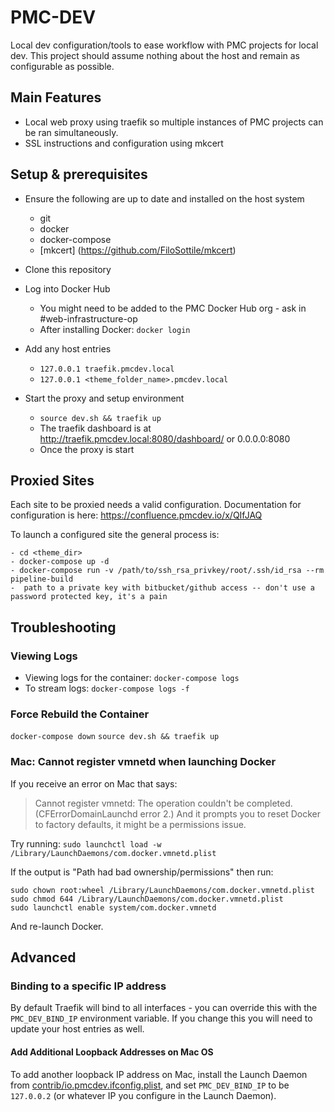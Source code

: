 # PMC-DEV
Local dev configuration/tools to ease workflow with PMC projects for local dev. This project should assume nothing about the host and remain as configurable as possible.

## Main Features
- Local web proxy using traefik so multiple instances of PMC projects can be ran simultaneously.
- SSL instructions and configuration using mkcert

## Setup & prerequisites
- Ensure the following are up to date and installed on the host system
	- git
	- docker
	- docker-compose
	- [mkcert] (https://github.com/FiloSottile/mkcert)
- Clone this repository
- Log into Docker Hub
	- You might need to be added to the PMC Docker Hub org - ask in #web-infrastructure-op
	- After installing Docker: `docker login`
- Add any host entries
	- `127.0.0.1 traefik.pmcdev.local`
	- `127.0.0.1 <theme_folder_name>.pmcdev.local`

- Start the proxy and setup environment
	- `source dev.sh && traefik up`
	- The traefik dashboard is at http://traefik.pmcdev.local:8080/dashboard/ or 0.0.0.0:8080
	- Once the proxy is start

##  Proxied Sites
Each site to be proxied needs a valid configuration. Documentation for configuration is here: https://confluence.pmcdev.io/x/QIfJAQ

To launch a configured site the general process is:

	- cd <theme_dir>
	- docker-compose up -d
	- docker-compose run -v /path/to/ssh_rsa_privkey/root/.ssh/id_rsa --rm pipeline-build
	-  path to a private key with bitbucket/github access -- don't use a password protected key, it's a pain

## Troubleshooting

### Viewing Logs
- Viewing logs for the container: `docker-compose logs`
- To stream logs: `docker-compose logs -f`

### Force Rebuild the Container
`docker-compose down`
`source dev.sh && traefik up`

### Mac: Cannot register vmnetd when launching Docker
If you receive an error on Mac that says:
> Cannot register vmnetd: The operation couldn't be completed. (CFErrorDomainLaunchd error 2.)
And it prompts you to reset Docker to factory defaults, it might be a permissions issue.

Try running: `sudo launchctl load -w /Library/LaunchDaemons/com.docker.vmnetd.plist`

If the output is "Path had bad ownership/permissions" then run:

	sudo chown root:wheel /Library/LaunchDaemons/com.docker.vmnetd.plist
	sudo chmod 644 /Library/LaunchDaemons/com.docker.vmnetd.plist
	sudo launchctl enable system/com.docker.vmnetd

And re-launch Docker.

## Advanced

### Binding to a specific IP address
By default Traefik will bind to all interfaces - you can override this with the `PMC_DEV_BIND_IP` environment variable. If you change this you will need to update your host entries as well.

#### Add Additional Loopback Addresses on Mac OS
To add another loopback IP address on Mac, install the Launch Daemon from [contrib/io.pmcdev.ifconfig.plist](contrib/io.pmcdev.ifconfig.plist), and set `PMC_DEV_BIND_IP` to be `127.0.0.2` (or whatever IP you configure in the Launch Daemon).
